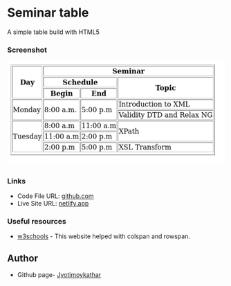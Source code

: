 # Seminar table

A simple table build with HTML5

### Screenshot

![](screenshot.png)

### Links

- Code File URL: [github.com](https://github.com/Jyotimoykathar/assignment10html)
- Live Site URL: [netlify.app](https://assignment10html.netlify.app/)

### Useful resources

- [w3schools](https://www.w3schools.com/html/html_tables.asp) - This website helped with colspan and rowspan.

## Author

- Github page- [Jyotimoykathar](https://github.com/Jyotimoykathar/)
